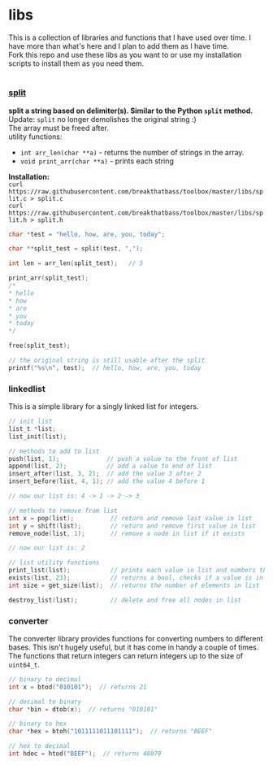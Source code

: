 # libs
This is a collection of libraries and functions that I have used over time. I have more than what's here and I plan to add them as I have time.  
Fork this repo and use these libs as you want to or use my installation scripts to install them as you need them.
#
### [split](https://github.com/breakthatbass/toolbox/blob/master/libs/split.c)
**split a string based on delimiter(s). Similar to the Python `split` method.**  
Update: `split` no longer demolishes the original string :)  
The array must be freed after.  
utility functions:
- `int arr_len(char **a)` - returns the number of strings in the array.
- `void print_arr(char **a)` - prints each string

**Installation:**  
`curl https://raw.githubusercontent.com/breakthatbass/toolbox/master/libs/split.c > split.c`  
`curl https://raw.githubusercontent.com/breakthatbass/toolbox/master/libs/split.h > split.h`
```C
char *test = "hello, how, are, you, today";

char **split_test = split(test, ",");

int len = arr_len(split_test);   // 5

print_arr(split_test);
/*
* hello
* how
* are
* you
* today
*/

free(split_test);

// the original string is still usable after the split
printf("%s\n", test);  // hello, how, are, you, today
```

### linkedlist
This is a simple library for a singly linked list for integers.
```C
// init list
list_t *list;
list_init(list);

// methods to add to list
push(list, 1);             // push a value to the front of list
append(list, 2);           // add a value to end of list
insert_after(list, 3, 2);  // add the value 3 after 2
insert_before(list, 4, 1); // add the value 4 before 1

// now our list is: 4 -> 1 -> 2 -> 3 

// methods to remove from list
int x = pop(list);          // return and remove last value in list
int y = shift(list);        // return and remove first value in list
remove_node(list, 1);       // remove a node in list if it exists

// now our list is: 2

// list utility functions
print_list(list);           // prints each value in list and numbers them
exists(list, 23);           // returns a bool, checks if a value is in list
int size = get_size(list);  // returns the number of elements in list

destroy_list(list);         // delete and free all nodes in list

```

### converter
The converter library provides functions for converting numbers to different bases. This isn't hugely useful, but it has come in handy a couple of times. The functions that return integers can return integers up to the size of `uint64_t`.

```C
// binary to decimal
int x = btod("010101");  // returns 21

// decimal to binary
char *bin = dtob(x);  // returns "010101"

// binary to hex
char *hex = btoh("1011111011101111");  // returns "BEEF"

// hex to decimal
int hdec = htod("BEEF");  // returns 48879
```